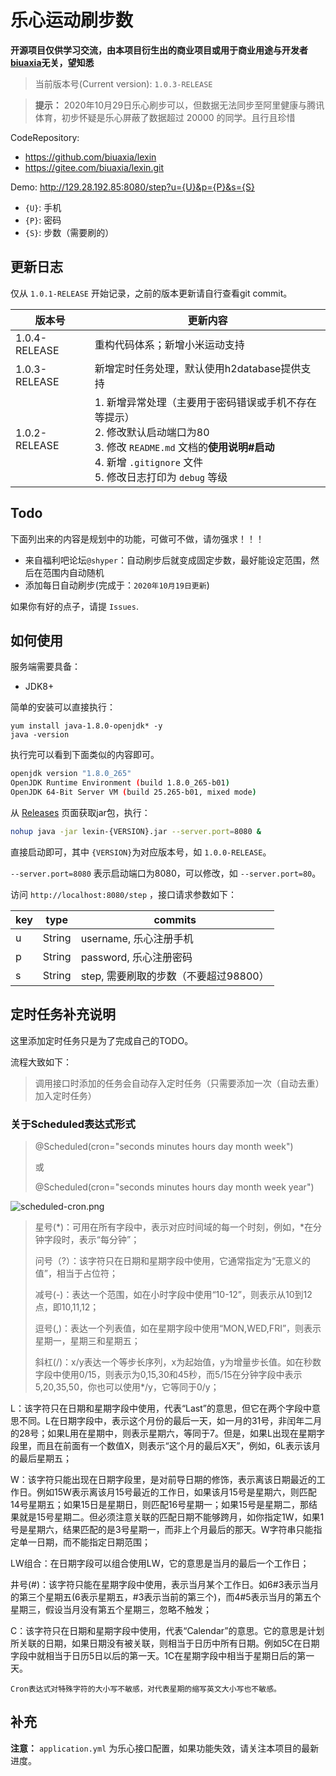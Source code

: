 # 乐心运动刷步数

**开源项目仅供学习交流，由本项目衍生出的商业项目或用于商业用途与开发者[biuaxia](https://github.com/biuaxia)无关，望知悉**

> 当前版本号(Current version): `1.0.3-RELEASE`

> **提示：** 2020年10月29日乐心刷步可以，但数据无法同步至阿里健康与腾讯体育，初步怀疑是乐心屏蔽了数据超过 20000 的同学。且行且珍惜

CodeRepository: 

- <https://github.com/biuaxia/lexin>
- <https://gitee.com/biuaxia/lexin.git>

Demo: <http://129.28.192.85:8080/step?u={U}&p={P}&s={S}>

- `{U}`: 手机
- `{P}`: 密码
- `{S}`: 步数（需要刷的）

## 更新日志

仅从 `1.0.1-RELEASE` 开始记录，之前的版本更新请自行查看git commit。

| 版本号 | 更新内容 |
| ----- | ------ |
| 1.0.4-RELEASE | 重构代码体系；新增小米运动支持 |
| 1.0.3-RELEASE | 新增定时任务处理，默认使用h2database提供支持 |
| 1.0.2-RELEASE | 1. 新增异常处理（主要用于密码错误或手机不存在等提示） <br/> 2. 修改默认启动端口为80 <br/> 3. 修改 `README.md` 文档的**使用说明#启动** <br/> 4. 新增 `.gitignore` 文件 <br/> 5. 修改日志打印为 `debug` 等级 |

## Todo

下面列出来的内容是规划中的功能，可做可不做，请勿强求！！！

- 来自福利吧论坛`@shyper`：自动刷步后就变成固定步数，最好能设定范围，然后在范围内自动随机
- 添加每日自动刷步(完成于：`2020年10月19日更新`)

如果你有好的点子，请提 `Issues`.

## 如何使用

服务端需要具备：

- JDK8+

简单的安装可以直接执行：

```shell
yum install java-1.8.0-openjdk* -y
java -version
```

执行完可以看到下面类似的内容即可。

```bash
openjdk version "1.8.0_265"
OpenJDK Runtime Environment (build 1.8.0_265-b01)
OpenJDK 64-Bit Server VM (build 25.265-b01, mixed mode)
```

从 [Releases](https://github.com/biuaxia/lexin/releases) 页面获取jar包，执行：

```bash
nohup java -jar lexin-{VERSION}.jar --server.port=8080 &
```

直接启动即可，其中 `{VERSION}`为对应版本号，如 `1.0.0-RELEASE`。

`--server.port=8080` 表示启动端口为8080，可以修改，如 `--server.port=80`。

访问 `http://localhost:8080/step` ，接口请求参数如下：

| key | type | commits |
| --- | ---- | ------- |
| u | String | username, 乐心注册手机 |
| p | String | password, 乐心注册密码 |
| s | String | step, 需要刷取的步数（不要超过98800） |

## 定时任务补充说明

这里添加定时任务只是为了完成自己的TODO。

流程大致如下：

> 调用接口时添加的任务会自动存入定时任务（只需要添加一次（自动去重）加入定时任务）

### 关于Scheduled表达式形式

> @Scheduled(cron="seconds minutes hours day month week")
>
> 或
>
> @Scheduled(cron="seconds minutes hours day month week year")

![scheduled-cron.png](./doc/attachments/scheduled-cron.png)

> 星号(*)：可用在所有字段中，表示对应时间域的每一个时刻，例如，*在分钟字段时，表示“每分钟”；
>
> 问号（?）：该字符只在日期和星期字段中使用，它通常指定为“无意义的值”，相当于占位符；
>
> 减号(-)：表达一个范围，如在小时字段中使用“10-12”，则表示从10到12点，即10,11,12；
>
> 逗号(,)：表达一个列表值，如在星期字段中使用“MON,WED,FRI”，则表示星期一，星期三和星期五；
>
> 斜杠(/)：x/y表达一个等步长序列，x为起始值，y为增量步长值。如在秒数字段中使用0/15，则表示为0,15,30和45秒，而5/15在分钟字段中表示5,20,35,50，你也可以使用*/y，它等同于0/y；

L：该字符只在日期和星期字段中使用，代表“Last”的意思，但它在两个字段中意思不同。L在日期字段中，表示这个月份的最后一天，如一月的31号，非闰年二月的28号；如果L用在星期中，则表示星期六，等同于7。但是，如果L出现在星期字段里，而且在前面有一个数值X，则表示“这个月的最后X天”，例如，6L表示该月的最后星期五；

W：该字符只能出现在日期字段里，是对前导日期的修饰，表示离该日期最近的工作日。例如15W表示离该月15号最近的工作日，如果该月15号是星期六，则匹配14号星期五；如果15日是星期日，则匹配16号星期一；如果15号是星期二，那结果就是15号星期二。但必须注意关联的匹配日期不能够跨月，如你指定1W，如果1号是星期六，结果匹配的是3号星期一，而非上个月最后的那天。W字符串只能指定单一日期，而不能指定日期范围；

LW组合：在日期字段可以组合使用LW，它的意思是当月的最后一个工作日；

井号(#)：该字符只能在星期字段中使用，表示当月某个工作日。如6#3表示当月的第三个星期五(6表示星期五，#3表示当前的第三个)，而4#5表示当月的第五个星期三，假设当月没有第五个星期三，忽略不触发；

C：该字符只在日期和星期字段中使用，代表“Calendar”的意思。它的意思是计划所关联的日期，如果日期没有被关联，则相当于日历中所有日期。例如5C在日期字段中就相当于日历5日以后的第一天。1C在星期字段中相当于星期日后的第一天。

`Cron表达式对特殊字符的大小写不敏感，对代表星期的缩写英文大小写也不敏感。`

## 补充

**注意：** `application.yml` 为乐心接口配置，如果功能失效，请关注本项目的最新进度。
